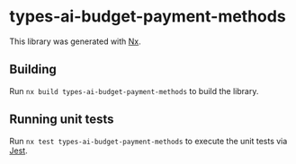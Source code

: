 # types-ai-budget-payment-methods

This library was generated with [Nx](https://nx.dev).

## Building

Run `nx build types-ai-budget-payment-methods` to build the library.

## Running unit tests

Run `nx test types-ai-budget-payment-methods` to execute the unit tests via [Jest](https://jestjs.io).
